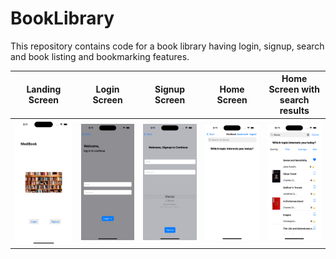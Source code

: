 # BookLibrary
This repository contains code for a book library having login, signup, search and book listing and bookmarking features.

| Landing Screen | Login Screen  | Signup Screen  | Home Screen | Home Screen with search results | 
| ------------ | ------------- | ------------- | ------------ | ------------ |
| ![image](https://github.com/avinashmallik62/BookLibrary/blob/main/App%20screenshots/LandingScreen.png) | ![image](https://github.com/avinashmallik62/BookLibrary/blob/main/App%20screenshots/Login.png) | ![image](https://github.com/avinashmallik62/BookLibrary/blob/main/App%20screenshots/Signup.png) |  ![image](https://github.com/avinashmallik62/BookLibrary/blob/main/App%20screenshots/HomeVCWithoutSearchResults.png) | ![image](https://github.com/avinashmallik62/BookLibrary/blob/main/App%20screenshots/HomeVC.png)

